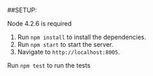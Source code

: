 ##SETUP:

Node 4.2.6 is required

1. Run `npm install` to install the dependencies.
2. Run `npm start` to start the server.
3. Navigate to `http://localhost:8005`.

Run `npm test` to run the tests
